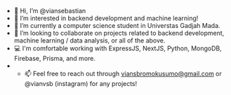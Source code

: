 - 👋 Hi, I’m @viansebastian
- 👀 I’m interested in backend development and machine learning!
- 🌱 I’m currently a computer science student in Universtas Gadjah Mada.
- 💞️ I’m looking to collaborate on projects related to backend development, machine learning / data analysis, or all of the above.
- 💻 I'm comfortable working with ExpressJS, NextJS, Python, MongoDB, Firebase, Prisma, and more.
- - 📫 Feel free to reach out through viansbromokusumo@gmail.com or @vianvsb (instagram) for any projects!

<!---
viansebastian/viansebastian is a ✨ special ✨ repository because its `README.md` (this file) appears on your GitHub profile.
You can click the Preview link to take a look at your changes.
--->

